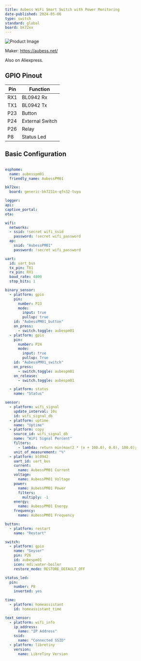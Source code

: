 ```yaml
---
title: Aubess WiFi Smart Switch with Power Monitoring
date-published: 2024-05-06
type: switch
standard: global
board: bk72xx
---
```

![Product Image](/Aubess-WiFi-Smart-Switch-with-Power-Monitoring.jpg "Product Image")

Maker: <https://aubess.net/>

Also on Aliexpress.

## GPIO Pinout

| Pin    | Function            |
| ------ | ------------------- |
| RX1    | BL0942 Rx           |
| TX1    | BL0942 Tx           |
| P23    | Button              |
| P24    | External Switch     |
| P26    | Relay               |
| P8     | Status Led          |

## Basic Configuration

```yaml

esphome:
  name: aubesspm01
  friendly_name: AubessPM01

bk72xx:
  board: generic-bk7231n-qfn32-tuya

logger:
api:
captive_portal:
ota:

wifi:
  networks:
  - ssid: !secret wifi_ssid
    password: !secret wifi_password
  ap:
    ssid: "AubessPM01"
    password: !secret wifi_password

uart:
  id: uart_bus
  tx_pin: TX1
  rx_pin: RX1
  baud_rate: 4800
  stop_bits: 1

binary_sensor:
  - platform: gpio
    pin:
      number: P23
      mode:
        input: true
        pullup: true
    id: "AubessPM01_button"
    on_press:
      - switch.toggle: aubespm01
  - platform: gpio
    pin:
      number: P24
      mode:
        input: true
        pullup: True
    id: "AubessPM01_switch"
    on_press:
      - switch.toggle: aubespm01
    on_release:
      - switch.toggle: aubespm01

  - platform: status
    name: "Status"

sensor:
  - platform: wifi_signal
    update_interval: 10s
    id: wifi_signal_db
  - platform: uptime
    name: "Uptime"
  - platform: copy
    source_id: wifi_signal_db
    name: "WiFi Signal Percent"
    filters:
      - lambda: return min(max(2 * (x + 100.0), 0.0), 100.0);
    unit_of_measurement: "%"
  - platform: bl0942
    uart_id: uart_bus
    current:
      name: AubessPM01 Current
    voltage:
      name: AubessPM01 Voltage
    power:
      name: AubessPM01 Power
      filters:
        multiply: -1
    energy:
      name: AubessPM01 Energy
    frequency:
      name: AubessPM01 Frequency

button:
  - platform: restart
    name: "Restart"

switch:
  - platform: gpio
    name: "Geyser"
    pin: P26
    id: aubespm01
    icon: mdi:water-boiler
    restore_mode: RESTORE_DEFAULT_OFF

status_led:
  pin:
    number: P8
    inverted: yes

time:
  - platform: homeassistant
    id: homeassistant_time

text_sensor:
  - platform: wifi_info
    ip_address:
      name: "IP Address"
    ssid:
      name: "Connected SSID"
  - platform: libretiny
    version:
      name: LibreTiny Version
```
